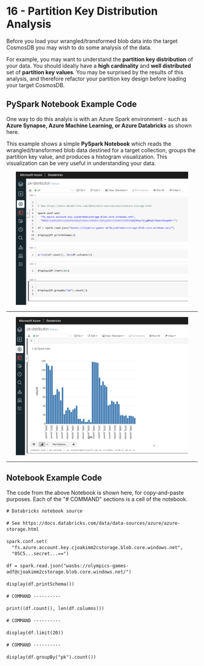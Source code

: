 # 16 - Partition Key Distribution Analysis

Before you load your wrangled/transformed blob data into the target CosmosDB
you may wish to do some analysis of the data.

For example, you may want to understand the **partition key distribution** of your data.
You should ideally have a **high cardinality** and **well distributed** set of
**partition key values**.  You may be surprised by the results of this analysis,
and therefore refactor your partition key design before loading your target CosmosDB.

## PySpark Notebook Example Code

One way to do this analyis is with an Azure Spark environment - such as **Azure Synapse,
Azure Machine Learning, or Azure Databricks** as shown here.

This example shows a simple **PySpark Notebook** which reads the wrangled/transformed blob data destined for a target collection, groups the partition key value, and produces
a histogram visualization.  This visualization can be very useful in understanding your data. 

<p align="center"><img src="img/pyspark-pk-distribution-notebook.png" width="90%"></p>

---

<p align="center"><img src="img/pyspark-pk-distribution-diagram.png" width="90%"></p>

---

## Notebook Example Code

The code from the above Notebook is shown here, for copy-and-paste purposes.
Each of the "# COMMAND" sections is a cell of the notebook.

```
# Databricks notebook source

# See https://docs.databricks.com/data/data-sources/azure/azure-storage.html

spark.conf.set(
  "fs.azure.account.key.cjoakimm2cstorage.blob.core.windows.net",
  "05C5...secret...==")

df = spark.read.json("wasbs://olympics-games-adf@cjoakimm2cstorage.blob.core.windows.net/")

display(df.printSchema())

# COMMAND ----------

print((df.count(), len(df.columns)))

# COMMAND ----------

display(df.limit(20))

# COMMAND ----------

display(df.groupBy("pk").count())
```

